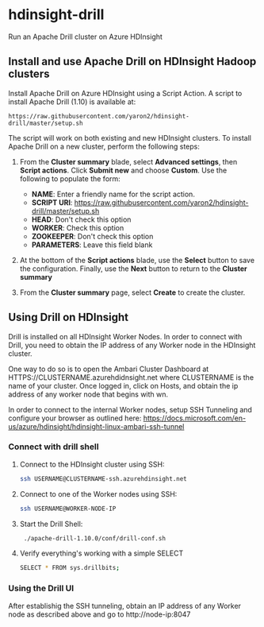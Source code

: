 # hdinsight-drill

Run an Apache Drill cluster on Azure HDInsight

## Install and use Apache Drill on HDInsight Hadoop clusters

Install Apache Drill on Azure HDInsight using a Script Action.
A script to install Apache Drill (1.10) is available at:

    https://raw.githubusercontent.com/yaron2/hdinsight-drill/master/setup.sh

The script will work on both existing and new HDInsight clusters.
To install Apache Drill on a new cluster, perform the following steps:

1. From the __Cluster summary__ blade, select __Advanced settings__, then __Script actions__. Click __Submit new__ and choose __Custom__. Use the following to populate the form:

   * **NAME**: Enter a friendly name for the script action.
   * **SCRIPT URI**: https://raw.githubusercontent.com/yaron2/hdinsight-drill/master/setup.sh
   * **HEAD**: Don't check this option
   * **WORKER**: Check this option
   * **ZOOKEEPER**: Don't check this option
   * **PARAMETERS**: Leave this field blank

2. At the bottom of the **Script actions** blade, use the **Select** button to save the configuration. Finally, use the **Next** button to return to the __Cluster summary__

3. From the __Cluster summary__ page, select __Create__ to create the cluster.

## Using Drill on HDInsight

Drill is installed on all HDInsight Worker Nodes.
In order to connect with Drill, you need to obtain the IP address of any Worker node in the HDInsight cluster.

One way to do so is to open the Ambari Cluster Dashboard at HTTPS://CLUSTERNAME.azurehdidnsight.net where CLUSTERNAME is the name of your cluster.
Once logged in, click on Hosts, and obtain the ip address of any worker node that begins with wn.

In order to connect to the internal Worker nodes, setup SSH Tunneling and configure your browser as outlined here: https://docs.microsoft.com/en-us/azure/hdinsight/hdinsight-linux-ambari-ssh-tunnel

### Connect with drill shell

1. Connect to the HDInsight cluster using SSH:

    ```bash
    ssh USERNAME@CLUSTERNAME-ssh.azurehdinsight.net
    ```
2. Connect to one of the Worker nodes using SSH:

    ```bash
    ssh USERNAME@WORKER-NODE-IP
    ```
3. Start the Drill Shell:

    ```bash
     ./apache-drill-1.10.0/conf/drill-conf.sh
    ```
4. Verify everything's working with a simple SELECT

    ```bash
    SELECT * FROM sys.drillbits;
    ```

### Using the Drill UI

After establishig the SSH tunneling, obtain an IP address of any Worker node as described above and go to http://node-ip:8047


